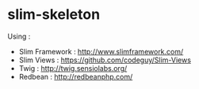 slim-skeleton
=============

Using :
 * Slim Framework : http://www.slimframework.com/
 * Slim Views : https://github.com/codeguy/Slim-Views
 * Twig : http://twig.sensiolabs.org/
 * Redbean : http://redbeanphp.com/